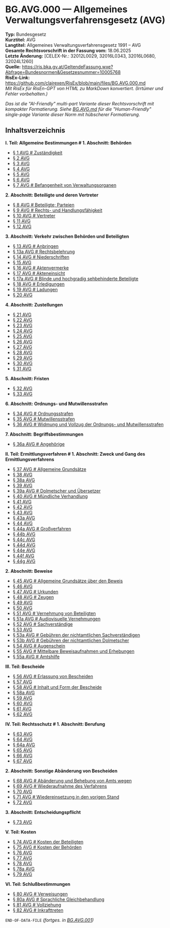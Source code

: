 # BG.AVG.000 — Allgemeines Verwaltungsverfahrensgesetz (AVG)
**Typ:** Bundesgesetz  
**Kurztitel:** AVG  
**Langtitel:** Allgemeines Verwaltungsverfahrensgesetz 1991 – AVG  
**Gesamte Rechtsvorschrift in der Fassung vom:** 18.06.2025  
**Letzte Änderung:** [CELEX-Nr.: 32012L0029, 32016L0343, 32016L0680, 32024L1260]  
**Quelle:** https://ris.bka.gv.at/GeltendeFassung.wxe?Abfrage=Bundesnormen&Gesetzesnummer=10005768  
**RisEx-Link:** https://github.com/clairexen/RisEx/blob/main/files/BG.AVG.000.md  
*Mit RisEx für RisEn-GPT von HTML zu MarkDown konvertiert. (Irrtümer und Fehler vorbehalten.)*

*Das ist die "AI-Friendly" multi-part Variante dieser Rechtsvorschrift mit kompakter Formatierung. Siehe [BG.AVG.md](BG.AVG.md) für die "Human-Friendly" single-page Variante dieser Norm mit hübscherer Formatierung.*

## Inhaltsverzeichnis

**I. Teil: Allgemeine Bestimmungen # 1. Abschnitt: Behörden**  
* [§ 1 AVG # Zuständigkeit](BG.AVG.001.md#-1-avg--zuständigkeit)  
* [§ 2 AVG](BG.AVG.001.md#-2-avg)  
* [§ 3 AVG](BG.AVG.001.md#-3-avg)  
* [§ 4 AVG](BG.AVG.001.md#-4-avg)  
* [§ 5 AVG](BG.AVG.001.md#-5-avg)  
* [§ 6 AVG](BG.AVG.001.md#-6-avg)  
* [§ 7 AVG # Befangenheit von Verwaltungsorganen](BG.AVG.001.md#-7-avg--befangenheit-von-verwaltungsorganen)

**2. Abschnitt: Beteiligte und deren Vertreter**  
* [§ 8 AVG # Beteiligte; Parteien](BG.AVG.001.md#-8-avg--beteiligte-parteien)  
* [§ 9 AVG # Rechts- und Handlungsfähigkeit](BG.AVG.001.md#-9-avg--rechts--und-handlungsfähigkeit)  
* [§ 10 AVG # Vertreter](BG.AVG.001.md#-10-avg--vertreter)  
* [§ 11 AVG](BG.AVG.001.md#-11-avg)  
* [§ 12 AVG](BG.AVG.001.md#-12-avg)

**3. Abschnitt: Verkehr zwischen Behörden und Beteiligten**  
* [§ 13 AVG # Anbringen](BG.AVG.001.md#-13-avg--anbringen)  
* [§ 13a AVG # Rechtsbelehrung](BG.AVG.001.md#-13a-avg--rechtsbelehrung)  
* [§ 14 AVG # Niederschriften](BG.AVG.001.md#-14-avg--niederschriften)  
* [§ 15 AVG](BG.AVG.001.md#-15-avg)  
* [§ 16 AVG # Aktenvermerke](BG.AVG.001.md#-16-avg--aktenvermerke)  
* [§ 17 AVG # Akteneinsicht](BG.AVG.001.md#-17-avg--akteneinsicht)  
* [§ 17a AVG # Blinde und hochgradig sehbehinderte Beteiligte](BG.AVG.001.md#-17a-avg--blinde-und-hochgradig-sehbehinderte-beteiligte)  
* [§ 18 AVG # Erledigungen](BG.AVG.001.md#-18-avg--erledigungen)  
* [§ 19 AVG # Ladungen](BG.AVG.001.md#-19-avg--ladungen)  
* [§ 20 AVG](BG.AVG.001.md#-20-avg)

**4. Abschnitt: Zustellungen**  
* [§ 21 AVG](BG.AVG.001.md#-21-avg)  
* [§ 22 AVG](BG.AVG.001.md#-22-avg)  
* [§ 23 AVG](BG.AVG.001.md#-23-avg)  
* [§ 24 AVG](BG.AVG.001.md#-24-avg)  
* [§ 25 AVG](BG.AVG.001.md#-25-avg)  
* [§ 26 AVG](BG.AVG.001.md#-26-avg)  
* [§ 27 AVG](BG.AVG.001.md#-27-avg)  
* [§ 28 AVG](BG.AVG.001.md#-28-avg)  
* [§ 29 AVG](BG.AVG.001.md#-29-avg)  
* [§ 30 AVG](BG.AVG.001.md#-30-avg)  
* [§ 31 AVG](BG.AVG.001.md#-31-avg)

**5. Abschnitt: Fristen**  
* [§ 32 AVG](BG.AVG.001.md#-32-avg)  
* [§ 33 AVG](BG.AVG.001.md#-33-avg)

**6. Abschnitt: Ordnungs- und Mutwillensstrafen**  
* [§ 34 AVG # Ordnungsstrafen](BG.AVG.001.md#-34-avg--ordnungsstrafen)  
* [§ 35 AVG # Mutwillensstrafen](BG.AVG.001.md#-35-avg--mutwillensstrafen)  
* [§ 36 AVG # Widmung und Vollzug der Ordnungs- und Mutwillensstrafen](BG.AVG.001.md#-36-avg--widmung-und-vollzug-der-ordnungs--und-mutwillensstrafen)

**7. Abschnitt: Begriffsbestimmungen**  
* [§ 36a AVG # Angehörige](BG.AVG.001.md#-36a-avg--angehörige)

**II. Teil: Ermittlungsverfahren # 1. Abschnitt: Zweck und Gang des Ermittlungsverfahrens**  
* [§ 37 AVG # Allgemeine Grundsätze](BG.AVG.002.md#-37-avg--allgemeine-grundsätze)  
* [§ 38 AVG](BG.AVG.002.md#-38-avg)  
* [§ 38a AVG](BG.AVG.002.md#-38a-avg)  
* [§ 39 AVG](BG.AVG.002.md#-39-avg)  
* [§ 39a AVG # Dolmetscher und Übersetzer](BG.AVG.002.md#-39a-avg--dolmetscher-und-übersetzer)  
* [§ 40 AVG # Mündliche Verhandlung](BG.AVG.002.md#-40-avg--mündliche-verhandlung)  
* [§ 41 AVG](BG.AVG.002.md#-41-avg)  
* [§ 42 AVG](BG.AVG.002.md#-42-avg)  
* [§ 43 AVG](BG.AVG.002.md#-43-avg)  
* [§ 43a AVG](BG.AVG.002.md#-43a-avg)  
* [§ 44 AVG](BG.AVG.002.md#-44-avg)  
* [§ 44a AVG # Großverfahren](BG.AVG.002.md#-44a-avg--großverfahren)  
* [§ 44b AVG](BG.AVG.002.md#-44b-avg)  
* [§ 44c AVG](BG.AVG.002.md#-44c-avg)  
* [§ 44d AVG](BG.AVG.002.md#-44d-avg)  
* [§ 44e AVG](BG.AVG.002.md#-44e-avg)  
* [§ 44f AVG](BG.AVG.002.md#-44f-avg)  
* [§ 44g AVG](BG.AVG.002.md#-44g-avg)

**2. Abschnitt: Beweise**  
* [§ 45 AVG # Allgemeine Grundsätze über den Beweis](BG.AVG.003.md#-45-avg--allgemeine-grundsätze-über-den-beweis)  
* [§ 46 AVG](BG.AVG.003.md#-46-avg)  
* [§ 47 AVG # Urkunden](BG.AVG.003.md#-47-avg--urkunden)  
* [§ 48 AVG # Zeugen](BG.AVG.003.md#-48-avg--zeugen)  
* [§ 49 AVG](BG.AVG.003.md#-49-avg)  
* [§ 50 AVG](BG.AVG.003.md#-50-avg)  
* [§ 51 AVG # Vernehmung von Beteiligten](BG.AVG.003.md#-51-avg--vernehmung-von-beteiligten)  
* [§ 51a AVG # Audiovisuelle Vernehmungen](BG.AVG.003.md#-51a-avg--audiovisuelle-vernehmungen)  
* [§ 52 AVG # Sachverständige](BG.AVG.003.md#-52-avg--sachverständige)  
* [§ 53 AVG](BG.AVG.003.md#-53-avg)  
* [§ 53a AVG # Gebühren der nichtamtlichen Sachverständigen](BG.AVG.003.md#-53a-avg--gebühren-der-nichtamtlichen-sachverständigen)  
* [§ 53b AVG # Gebühren der nichtamtlichen Dolmetscher](BG.AVG.003.md#-53b-avg--gebühren-der-nichtamtlichen-dolmetscher)  
* [§ 54 AVG # Augenschein](BG.AVG.003.md#-54-avg--augenschein)  
* [§ 55 AVG # Mittelbare Beweisaufnahmen und Erhebungen](BG.AVG.003.md#-55-avg--mittelbare-beweisaufnahmen-und-erhebungen)  
* [§ 55a AVG # Amtshilfe](BG.AVG.003.md#-55a-avg--amtshilfe)

**III. Teil: Bescheide**  
* [§ 56 AVG # Erlassung von Bescheiden](BG.AVG.003.md#-56-avg--erlassung-von-bescheiden)  
* [§ 57 AVG](BG.AVG.003.md#-57-avg)  
* [§ 58 AVG # Inhalt und Form der Bescheide](BG.AVG.003.md#-58-avg--inhalt-und-form-der-bescheide)  
* [§ 58a AVG](BG.AVG.003.md#-58a-avg)  
* [§ 59 AVG](BG.AVG.003.md#-59-avg)  
* [§ 60 AVG](BG.AVG.003.md#-60-avg)  
* [§ 61 AVG](BG.AVG.003.md#-61-avg)  
* [§ 62 AVG](BG.AVG.003.md#-62-avg)

**IV. Teil: Rechtsschutz # 1. Abschnitt: Berufung**  
* [§ 63 AVG](BG.AVG.003.md#-63-avg)  
* [§ 64 AVG](BG.AVG.003.md#-64-avg)  
* [§ 64a AVG](BG.AVG.003.md#-64a-avg)  
* [§ 65 AVG](BG.AVG.003.md#-65-avg)  
* [§ 66 AVG](BG.AVG.003.md#-66-avg)  
* [§ 67 AVG](BG.AVG.003.md#-67-avg)

**2. Abschnitt: Sonstige Abänderung von Bescheiden**  
* [§ 68 AVG # Abänderung und Behebung von Amts wegen](BG.AVG.003.md#-68-avg--abänderung-und-behebung-von-amts-wegen)  
* [§ 69 AVG # Wiederaufnahme des Verfahrens](BG.AVG.003.md#-69-avg--wiederaufnahme-des-verfahrens)  
* [§ 70 AVG](BG.AVG.003.md#-70-avg)  
* [§ 71 AVG # Wiedereinsetzung in den vorigen Stand](BG.AVG.003.md#-71-avg--wiedereinsetzung-in-den-vorigen-stand)  
* [§ 72 AVG](BG.AVG.003.md#-72-avg)

**3. Abschnitt: Entscheidungspflicht**  
* [§ 73 AVG](BG.AVG.003.md#-73-avg)

**V. Teil: Kosten**  
* [§ 74 AVG # Kosten der Beteiligten](BG.AVG.004.md#-74-avg--kosten-der-beteiligten)  
* [§ 75 AVG # Kosten der Behörden](BG.AVG.004.md#-75-avg--kosten-der-behörden)  
* [§ 76 AVG](BG.AVG.004.md#-76-avg)  
* [§ 77 AVG](BG.AVG.004.md#-77-avg)  
* [§ 78 AVG](BG.AVG.004.md#-78-avg)  
* [§ 78a AVG](BG.AVG.004.md#-78a-avg)  
* [§ 79 AVG](BG.AVG.004.md#-79-avg)

**VI. Teil: Schlußbestimmungen**  
* [§ 80 AVG # Verweisungen](BG.AVG.004.md#-80-avg--verweisungen)  
* [§ 80a AVG # Sprachliche Gleichbehandlung](BG.AVG.004.md#-80a-avg--sprachliche-gleichbehandlung)  
* [§ 81 AVG # Vollziehung](BG.AVG.004.md#-81-avg--vollziehung)  
* [§ 82 AVG # Inkrafttreten](BG.AVG.004.md#-82-avg--inkrafttreten)

`END-OF-DATA-FILE` *(fortges. in [BG.AVG.001](BG.AVG.001.md))*
